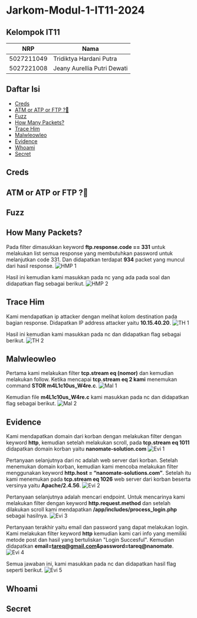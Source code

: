 # Jarkom-Modul-1-IT11-2024

## Kelompok IT11
| NRP | Nama |
| ------ | ------ |
| 5027211049 | Tridiktya Hardani Putra |
| 5027221008 | Jeany Aurellia Putri Dewati |

## Daftar Isi
- [Creds](#creds)
- [ATM or ATP or FTP ?🤔](#atm-or-atp-or-ftp-)
- [Fuzz](#fuzz)
- [How Many Packets?](#how-many-packets)
- [Trace Him](#trace-him)
- [Malwleowleo](#malwleowleo)
- [Evidence](#evidence)
- [Whoami](#whoami)
- [Secret](#secret)

## Creds
## ATM or ATP or FTP ?🤔
## Fuzz
## How Many Packets?
Pada filter dimasukkan keyword **ftp.response.code == 331** untuk melakukan list semua response yang membutuhkan password untuk melanjutkan code 331. Dan didapatkan terdapat **934** packet yang muncul dari hasil response.
![HMP 1](https://github.com/trdkhardani/Jarkom-Modul-1-IT11-2024/blob/main/image/hom%20many%201.png)

Hasil ini kemudian kami masukkan pada nc yang ada pada soal dan didapatkan flag sebagai berikut.
![HMP 2](https://github.com/trdkhardani/Jarkom-Modul-1-IT11-2024/blob/main/image/hom%20many%202.png)
## Trace Him
Kami mendapatkan ip attacker dengan melihat kolom destination pada bagian response. Didapatkan IP address attacker yaitu **10.15.40.20**.
![TH 1](https://github.com/trdkhardani/Jarkom-Modul-1-IT11-2024/blob/main/image/tracehim%201.png)

Hasil ini kemudian kami masukkan pada nc dan didapatkan flag sebagai berikut.
![TH 2](https://github.com/trdkhardani/Jarkom-Modul-1-IT11-2024/blob/main/image/tracehim%202.png)
## Malwleowleo
Pertama kami melakukan filter **tcp.stream eq (nomor)** dan kemudian melakukan follow. Ketika mencapai **tcp.stream eq 2 kami** menemukan command **STOR m4L1c10us_W4re.c**.
![Mal 1](https://github.com/trdkhardani/Jarkom-Modul-1-IT11-2024/blob/main/image/malwle1.png)

Kemudian file **m4L1c10us_W4re.c** kami masukkan pada nc dan didapatkan flag sebagai berikut.
![Mal 2](https://github.com/trdkhardani/Jarkom-Modul-1-IT11-2024/blob/main/image/malwle2.png)
## Evidence
Kami mendapatkan domain dari korban dengan melakukan filter dengan keyword **http**, kemudian setelah melakukan scroll, pada **tcp.stream eq 1011** didapatkan domain korban yaitu **nanomate-solution.com**
![Evi 1](https://github.com/trdkhardani/Jarkom-Modul-1-IT11-2024/blob/main/image/eviden1.png)

Pertanyaan selanjutnya dari nc adalah web server dari korban. Setelah menemukan domain korban, kemudian kami mencoba melakukan filter menggunakan keyword **http.host = “nanomate-solutions.com”**. Setelah itu kami menemukan pada **tcp.stream eq 1026** web server dari korban beserta versinya yaitu **Apache/2.4.56**.
![Evi 2](https://github.com/trdkhardani/Jarkom-Modul-1-IT11-2024/blob/main/image/eviden2.png)

Pertanyaan selanjutnya adalah mencari endpoint. Untuk mencarinya kami melakukan filter dengan keyword **http.request.method** dan setelah dilakukan scroll kami mendapatkan **/app/includes/process_login.php** sebagai hasilnya.
![Evi 3](https://github.com/trdkhardani/Jarkom-Modul-1-IT11-2024/blob/main/image/eviden3.png)

Pertanyaan terakhir yaitu email dan password yang dapat melakukan login. Kami melakukan filter keyword **http** kemudian kami cari info yang memiliki metode post dan hasil yang bertuliskan "Login Succesful". Kemudian didapatkan **email=tareq@gmail.com&password=tareq@nanomate**.
![Evi 4](https://github.com/trdkhardani/Jarkom-Modul-1-IT11-2024/blob/main/image/eviden4.png)

Semua jawaban ini, kami masukkan pada nc dan didapatkan hasil flag seperti berikut.
![Evi 5](https://github.com/trdkhardani/Jarkom-Modul-1-IT11-2024/blob/main/image/eviden5.png)
## Whoami
## Secret
